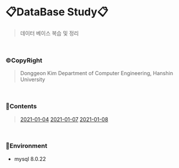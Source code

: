 # 📋DataBase Study📋

> 데이터 베이스 복습 및 정리

<br>

### ©CopyRight

> Donggeon Kim
> Department of Computer Engineering, Hanshin University

<br>

### 📒Contents
> [2021-01-04](https://github.com/DongGeon0908/DataBase/blob/master/sql/2021%2001%2004.sql)
> [2021-01-07](https://github.com/DongGeon0908/DataBase/blob/master/sql/2021%2001%2004.sql)
> [2021-01-08](https://github.com/DongGeon0908/DataBase/blob/master/sql/2021%2001%2004.sql)

<br>

### 🔧Environment
  - mysql 8.0.22

<br>
